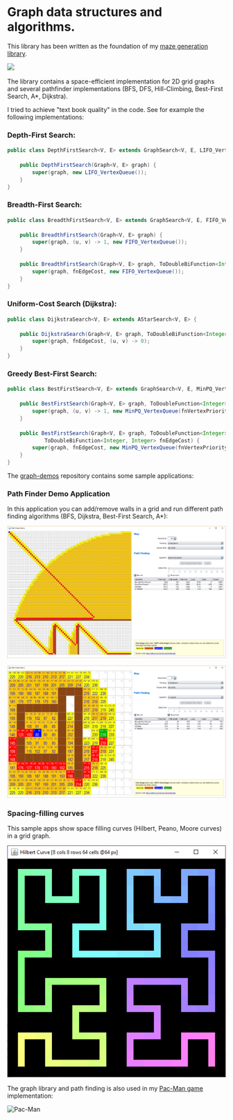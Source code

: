 # Graph data structures and algorithms.

This library has been written as the foundation of my [maze generation library](https://github.com/armin-reichert/mazes). 

<img width="640" src="https://github.com/armin-reichert/mazes/wiki/images/gen/maze_80x60_WilsonUSTRecursiveCrosses.gif"/>

The library contains a space-efficient implementation for 2D grid graphs and several pathfinder implementations (BFS, DFS, Hill-Climbing, Best-First Search, A*, Dijkstra). 

I tried to achieve "text book quality" in the code. See for example the following implementations:

### Depth-First Search:

```java
public class DepthFirstSearch<V, E> extends GraphSearch<V, E, LIFO_VertexQueue> {

	public DepthFirstSearch(Graph<V, E> graph) {
		super(graph, new LIFO_VertexQueue());
	}
}
```

### Breadth-First Search:

```java
public class BreadthFirstSearch<V, E> extends GraphSearch<V, E, FIFO_VertexQueue> {

	public BreadthFirstSearch(Graph<V, E> graph) {
		super(graph, (u, v) -> 1, new FIFO_VertexQueue());
	}

	public BreadthFirstSearch(Graph<V, E> graph, ToDoubleBiFunction<Integer, Integer> fnEdgeCost) {
		super(graph, fnEdgeCost, new FIFO_VertexQueue());
	}
}
```

### Uniform-Cost Search (Dijkstra):

```java
public class DijkstraSearch<V, E> extends AStarSearch<V, E> {

	public DijkstraSearch(Graph<V, E> graph, ToDoubleBiFunction<Integer, Integer> fnEdgeCost) {
		super(graph, fnEdgeCost, (u, v) -> 0);
	}
}
```

### Greedy Best-First Search:

```java
public class BestFirstSearch<V, E> extends GraphSearch<V, E, MinPQ_VertexQueue> {

	public BestFirstSearch(Graph<V, E> graph, ToDoubleFunction<Integer> fnVertexPriority) {
		super(graph, (u, v) -> 1, new MinPQ_VertexQueue(fnVertexPriority));
	}

	public BestFirstSearch(Graph<V, E> graph, ToDoubleFunction<Integer> fnVertexPriority,
			ToDoubleBiFunction<Integer, Integer> fnEdgeCost) {
		super(graph, fnEdgeCost, new MinPQ_VertexQueue(fnVertexPriority));
	}
}
```

The [graph-demos](https://github.com/armin-reichert/graph-demos) repository contains some sample applications:

### Path Finder Demo Application

In this application you can add/remove walls in a grid and run different path finding algorithms (BFS, Dijkstra, Best-First Search, A*):

![Path finding demo application](https://github.com/armin-reichert/graph-demos/blob/master/PathFinderDemo/doc/pathfinder.png)

![Path finding demo application](https://github.com/armin-reichert/graph-demos/blob/master/PathFinderDemo/doc/astar.png)

### Spacing-filling curves

This sample apps show space filling curves (Hilbert, Peano, Moore curves) in a grid graph.

![Hilbert curve](https://github.com/armin-reichert/graph-demos/blob/master/SpaceFillingCurves/doc/hilbert.png)


The graph library and path finding is also used in my [Pac-Man game](https://github.com/armin-reichert/pacman) implementation:

![Pac-Man](https://github.com/armin-reichert/pacman/blob/master/doc/pacman-pathfinding.png)
